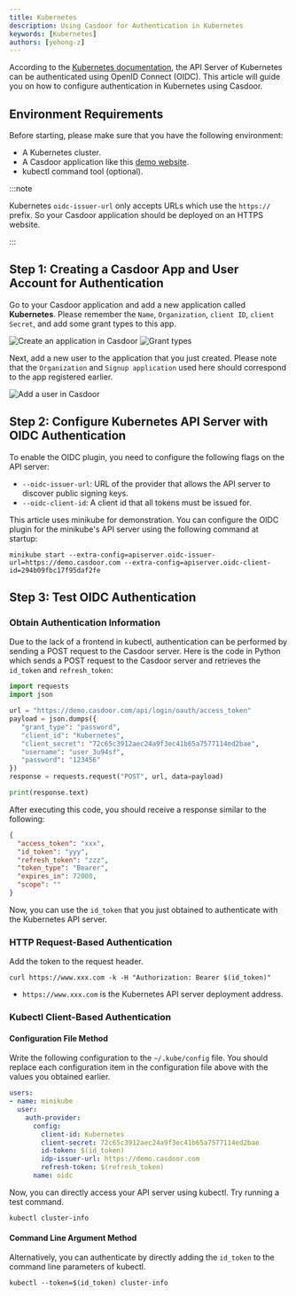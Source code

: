 ```yaml
---
title: Kubernetes
description: Using Casdoor for Authentication in Kubernetes
keywords: [Kubernetes]
authors: [yehong-z]
---
```


According to the [Kubernetes documentation](https://kubernetes.io/docs/reference/access-authn-authz/authentication/),
the API Server of Kubernetes can be authenticated using OpenID Connect (OIDC).
This article will guide you on how to configure authentication in Kubernetes using Casdoor.

## Environment Requirements

Before starting, please make sure that you have the following environment:

- A Kubernetes cluster.
- A Casdoor application like this [demo website](https://demo.casdoor.com/).
- kubectl command tool (optional).

:::note

Kubernetes `oidc-issuer-url` only accepts URLs which use the `https://` prefix.
So your Casdoor application should be deployed on an HTTPS website.

:::

## Step 1: Creating a Casdoor App and User Account for Authentication

Go to your Casdoor application and add a new application called **Kubernetes**.
Please remember the `Name`, `Organization`, `client ID`, `client Secret`, and add some grant types to this app.

![Create an application in Casdoor](/img/integration/go/kubernetes/Kubernetes_1.png)
![Grant types](/img/integration/go/kubernetes/Kubernetes_3.png)

Next, add a new user to the application that you just created.
Please note that the `Organization` and `Signup application` used here should correspond to the app registered earlier.

![Add a user in Casdoor](/img/integration/go/kubernetes/Kubernetes_2.png)

## Step 2: Configure Kubernetes API Server with OIDC Authentication

To enable the OIDC plugin, you need to configure the following flags on the API server:

- `--oidc-issuer-url`: URL of the provider that allows the API server to discover public signing keys.
- `--oidc-client-id`: A client id that all tokens must be issued for.

This article uses minikube for demonstration.
You can configure the OIDC plugin for the minikube's API server
using the following command at startup:

```shell
minikube start --extra-config=apiserver.oidc-issuer-url=https://demo.casdoor.com --extra-config=apiserver.oidc-client-id=294b09fbc17f95daf2fe
```

## Step 3: Test OIDC Authentication

### Obtain Authentication Information

Due to the lack of a frontend in kubectl,
authentication can be performed by sending a POST request to the Casdoor server.
Here is the code in Python which sends a POST request to the Casdoor server
and retrieves the `id_token` and `refresh_token`:

```python
import requests
import json

url = "https://demo.casdoor.com/api/login/oauth/access_token"
payload = json.dumps({
   "grant_type": "password",
   "client_id": "Kubernetes",
   "client_secret": "72c65c3912aec24a9f3ec41b65a7577114ed2bae",
   "username": "user_3u94sf",
   "password": "123456"
})
response = requests.request("POST", url, data=payload)

print(response.text)
```

After executing this code, you should receive a response similar to the following:

```json
{
  "access_token": "xxx",
  "id_token": "yyy",
  "refresh_token": "zzz",
  "token_type": "Bearer",
  "expires_in": 72000,
  "scope": ""
}
```

Now, you can use the `id_token` that you just obtained to authenticate with the Kubernetes API server.

### HTTP Request-Based Authentication

Add the token to the request header.

```shell
curl https://www.xxx.com -k -H "Authorization: Bearer $(id_token)"
```

- `https://www.xxx.com` is the Kubernetes API server deployment address.

### Kubectl Client-Based Authentication

#### Configuration File Method

Write the following configuration to the `~/.kube/config` file.
You should replace each configuration item in the configuration file above with the values you obtained earlier.

```yaml
users:
- name: minikube
  user:
    auth-provider:
      config:
        client-id: Kubernetes
        client-secret: 72c65c3912aec24a9f3ec41b65a7577114ed2bae
        id-token: $(id_token)
        idp-issuer-url: https://demo.casdoor.com
        refresh-token: $(refresh_token)
      name: oidc

```

Now, you can directly access your API server using kubectl.
Try running a test command.

```shell
kubectl cluster-info
```

#### Command Line Argument Method

Alternatively, you can authenticate by directly adding the `id_token` to the command line parameters of kubectl.

```shell
kubectl --token=$(id_token) cluster-info
```
